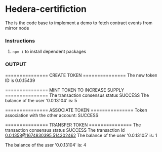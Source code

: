 # Hedera-certifiction

The is the code base to implement a demo to fetch contract events from mirror node

### Instructions

1. `npm i` to install dependent packages

### OUTPUT

=============== CREATE TOKEN ===============
The new token ID is 0.0.15439

=============== MINT TOKEN TO INCREASE SUPPLY ===============
The transaction consensus status SUCCESS
The balance of the user '0.0.13104' is: 5

=============== ASSOCIATE TOKEN ===============
Token association with the other account: SUCCESS 

=============== TRANSFER TOKEN ===============
The transaction consensus status SUCCESS
The transaction Id 0.0.1358@1674830395.514302462
The balance of the user '0.0.13105' is: 1

The balance of the user '0.0.13104' is: 4